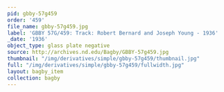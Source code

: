 ```yaml
---
pid: gbby-57g459
order: '459'
file_name: gbby-57g459.jpg
label: 'GBBY 57G/459: Track: Robert Bernard and Joseph Young - 1936'
_date: '1936'
object_type: glass plate negative
source: http://archives.nd.edu/Bagby/GBBY-57g459.jpg
thumbnail: "/img/derivatives/simple/gbby-57g459/thumbnail.jpg"
full: "/img/derivatives/simple/gbby-57g459/fullwidth.jpg"
layout: bagby_item
collection: bagby
---
```

